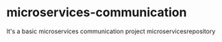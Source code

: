 # microservices-communication
It's a basic microservices communication project
microservicesrepository
